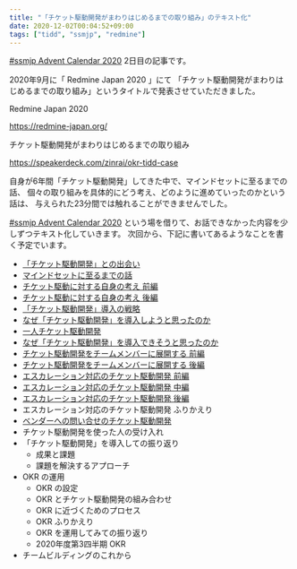 ```yaml
---
title: "「チケット駆動開発がまわりはじめるまでの取り組み」のテキスト化"
date: 2020-12-02T00:04:52+09:00
tags: ["tidd", "ssmjp", "redmine"]
---
```


[#ssmjp Advent Calendar 2020](https://adventar.org/calendars/5210) 2日目の記事です。

2020年9月に「 Redmine Japan 2020 」にて
「チケット駆動開発がまわりはじめるまでの取り組み」というタイトルで発表させていただきました。

Redmine Japan 2020

https://redmine-japan.org/

チケット駆動開発がまわりはじめるまでの取り組み

https://speakerdeck.com/zinrai/okr-tidd-case

自身が6年間「チケット駆動開発」してきた中で、マインドセットに至るまでの話、
個々の取り組みを具体的にどう考え、どのように進めていったのかという話は、
与えられた23分間では触れることができませんでした。

[#ssmjp Advent Calendar 2020](https://adventar.org/calendars/5210)
という場を借りて、お話できなかった内容を少しずつテキスト化していきます。
次回から、下記に書いてあるようなことを書く予定でいます。

* [「チケット駆動開発」との出会い](../ssmjp-advent-calendar-2020-day3)
* [マインドセットに至るまでの話](../ssmjp-advent-calendar-2020-day4)
* [チケット駆動に対する自身の考え 前編](../ssmjp-advent-calendar-2020-day6)
* [チケット駆動に対する自身の考え 後編](../ssmjp-advent-calendar-2020-day7)
* [「チケット駆動開発」導入の戦略](../ssmjp-advent-calendar-2020-day8)
* [なぜ「チケット駆動開発」を導入しようと思ったのか](../ssmjp-advent-calendar-2020-day9)
* [一人チケット駆動開発](../ssmjp-advent-calendar-2020-day12)
* [なぜ「チケット駆動開発」を導入できそうと思ったのか](../ssmjp-advent-calendar-2020-day13)
* [チケット駆動開発をチームメンバーに展開する 前編](../ssmjp-advent-calendar-2020-day14)
* [チケット駆動開発をチームメンバーに展開する 後編](../ssmjp-advent-calendar-2020-day15)
* [エスカレーション対応のチケット駆動開発 前編](../ssmjp-advent-calendar-2020-day16)
* [エスカレーション対応のチケット駆動開発 中編](../ssmjp-advent-calendar-2020-day17)
* [エスカレーション対応のチケット駆動開発 後編](../ssmjp-advent-calendar-2020-day18)
* エスカレーション対応のチケット駆動開発 ふりかえり
* [ベンダーへの問い合せのチケット駆動開発](../ssmjp-advent-calendar-2020-day21)
* チケット駆動開発を使った人の受け入れ
* 「チケット駆動開発」を導入しての振り返り
	* 成果と課題
	* 課題を解決するアプローチ
* OKR の運用
	* OKR の設定
	* OKR とチケット駆動開発の組み合わせ
	* OKR に近づくためのプロセス
	* OKR ふりかえり
	* OKR を運用してみての振り返り
	* 2020年度第3四半期 OKR
* チームビルディングのこれから
